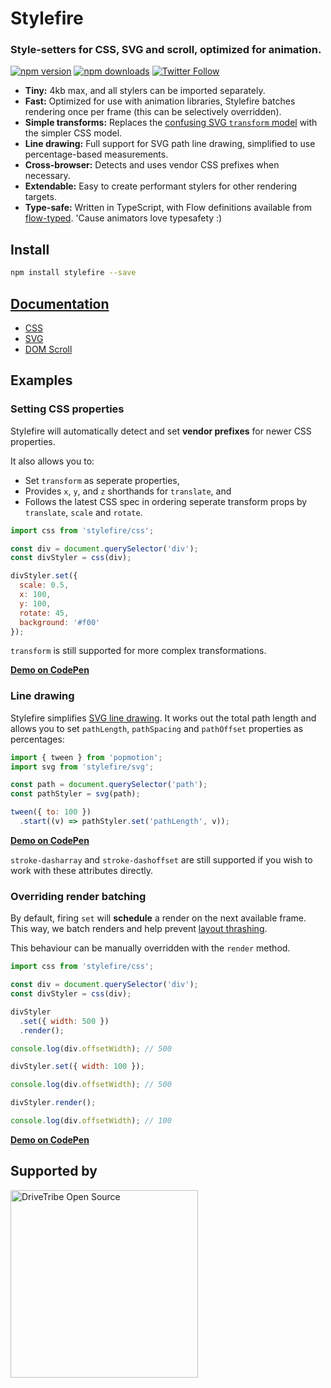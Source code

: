 # Stylefire

### Style-setters for CSS, SVG and scroll, optimized for animation.

[![npm version](https://img.shields.io/npm/v/stylefire.svg?style=flat-square)](https://www.npmjs.com/package/stylefire)
[![npm downloads](https://img.shields.io/npm/dm/stylefire.svg?style=flat-square)](https://www.npmjs.com/package/stylefire)
[![Twitter Follow](https://img.shields.io/twitter/follow/espadrine.svg?style=social&label=Follow)](http://twitter.com/popmotionjs)

- **Tiny:** 4kb max, and all stylers can be imported separately.
- **Fast:** Optimized for use with animation libraries, Stylefire batches rendering once per frame (this can be selectively overridden).
- **Simple transforms:** Replaces the [confusing SVG `transform` model](https://css-tricks.com/transforms-on-svg-elements/) with the simpler CSS model.
- **Line drawing:** Full support for SVG path line drawing, simplified to use percentage-based measurements.
- **Cross-browser:** Detects and uses vendor CSS prefixes when necessary.
- **Extendable:** Easy to create performant stylers for other rendering targets.
- **Type-safe:** Written in TypeScript, with Flow definitions available from [flow-typed](https://github.com/flowtype/flow-typed). 'Cause animators love typesafety :)

## Install

```bash
npm install stylefire --save
```

## [Documentation](https://popmotion.io/api/stylefire)
- [CSS](https://popmotion.io/api/css)
- [SVG](https://popmotion.io/api/svg)
- [DOM Scroll](https://popmotion.io/api/scroll)

## Examples

### Setting CSS properties

Stylefire will automatically detect and set **vendor prefixes** for newer CSS properties.

It also allows you to:
- Set `transform` as seperate properties,
- Provides `x`, `y`, and `z` shorthands for `translate`, and
- Follows the latest CSS spec in ordering seperate transform props by `translate`, `scale` and `rotate`.

```javascript
import css from 'stylefire/css';

const div = document.querySelector('div');
const divStyler = css(div);

divStyler.set({
  scale: 0.5,
  x: 100,
  y: 100,
  rotate: 45,
  background: '#f00'
});
```

`transform` is still supported for more complex transformations.

**[Demo on CodePen](https://codepen.io/popmotion/pen/PJKrQo)**

### Line drawing

Stylefire simplifies [SVG line drawing](https://css-tricks.com/svg-line-animation-works/). It works out the total path length and allows you to set `pathLength`, `pathSpacing` and `pathOffset` properties as percentages:

```javascript
import { tween } from 'popmotion';
import svg from 'stylefire/svg';

const path = document.querySelector('path');
const pathStyler = svg(path);

tween({ to: 100 })
  .start((v) => pathStyler.set('pathLength', v));
```

**[Demo on CodePen](https://codepen.io/popmotion/pen/JryxRb)**

`stroke-dasharray` and `stroke-dashoffset` are still supported if you wish to work with these attributes directly.

### Overriding render batching

By default, firing `set` will **schedule** a render on the next available frame. This way, we batch renders and help prevent [layout thrashing](https://developers.google.com/web/fundamentals/performance/rendering/avoid-large-complex-layouts-and-layout-thrashing).

This behaviour can be manually overridden with the `render` method. 

```javascript
import css from 'stylefire/css';

const div = document.querySelector('div');
const divStyler = css(div);

divStyler
  .set({ width: 500 })
  .render();

console.log(div.offsetWidth); // 500

divStyler.set({ width: 100 });

console.log(div.offsetWidth); // 500

divStyler.render();

console.log(div.offsetWidth); // 100
```

**[Demo on CodePen](https://codepen.io/popmotion/pen/pWrGym)**

## Supported by
<img src="https://user-images.githubusercontent.com/7850794/31086561-107648a4-a792-11e7-88bf-a0c0cfcafb79.png" width="300" alt="DriveTribe Open Source">
